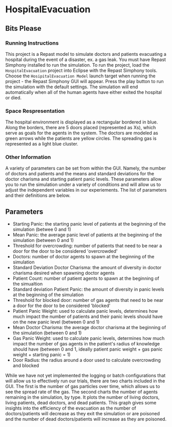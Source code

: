 # HospitalEvacuation
## Bits Please

### Running Instructions
This project is a Repast model to simulate doctors and patients evacuating a hospital during the event of a disaster, ex. a gas leak. You
must have Repast Simphony installed to run the simulation. To run the project, load the `HospitalEvacuation` project into Eclipse with 
the Repast Simphony tools. Choose the `HosipitalEvacuation Model` launch target when running the project - the Repast Simphony GUI will 
appear. Press the play button to run the simulation with the default settings. The simulation will end automatically when all of the 
human agents have either exited the hospital or died.

### Space Respresentation
The hospital environment is displayed as a rectangular bordered in blue. Along the borders, there are 5 doors placed (represented as Xs),
which serve as goals for the agents in the system. The doctors are modeled as green arrows while the patients are yellow circles. The 
spreading gas is represented as a light blue cluster.

### Other Information
A variety of parameters can be set from within the GUI. Namely, the number of doctors and patients and the means and standard deviations
for the doctor charisma and starting patient panic levels. These parameters allow you to run the simulation under a variety of conditions
and will allow us to adjust the independent variables in our experiements. The list of parameters and their definitions are below.

## Parameters
- Starting Panic: the starting panic level of patients at the beginning of the simulation (betwee 0 and 1)
- Mean Panic: the average panic level of patients at the beginning of the simulation (between 0 and 1)
- Threshold for overcrowding: number of patients that need to be near a door for the door to be considered 'overcrowded'
- Doctors: number of doctor agents to spawn at the beginning of the simulation
- Standard Deviation Doctor Charisma: the amount of diversity in doctor charisma desired when spawning doctor agents
- Patient Count: number of patient agents to spawn at the beginning of the simualtion
- Standard deviation Patient Panic: the amount of diversity in panic levels at the beginning of the simulation
- Threshold for blocked door: number of gas agents that need to be near a door for the door to be considered 'blocked'
- Patient Panic Weight: used to calculate panic levels, determines how much impact the number of patients and their panic levels should have on the new panic level (between 0 and 1)
- Mean Doctor Charisma: the average doctor charisma at the beginning of the simulation (between 0 and 1)
- Gas Panic Weight: used to calculate panic levels, determines how much impact the number of gas agents in the patient's radius of knowledge should have (between 0 and 1, ideally patient panic weight + gas panic weight + starting panic = 1)
- Door Radius: the radius around a door used to calculate overcrowding and blocked

While we have not yet implemented the logging or batch configurations that will allow us to effectively run our trials, there are two 
charts included in the GUI. The first is the number of gas particles over time, which allows us to see the spread rate of the gas. The 
second charts the number of agents remaining in the simulation, by type. It plots the number of living doctors, living patients, dead 
doctors, and dead patients. This graph gives some insights into the efficiency of the evacuation as the number of doctors/patients will 
decrease as they exit the simulation or are poisoned and the number of dead doctors/patients will increase as they are poisoned.
